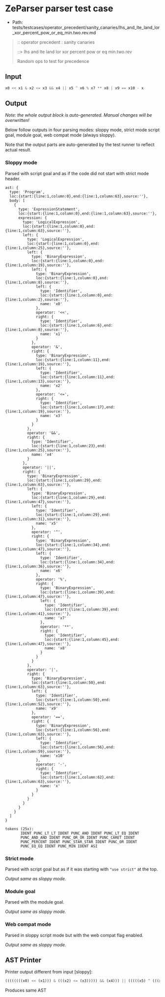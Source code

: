 # ZeParser parser test case

- Path: tests/testcases/operator_precedent/sanity_canaries/lhs_and_lte_land_lor_xor_percent_pow_or_eq_min.two.rev.md

> :: operator precedent : sanity canaries
>
> ::> lhs and lte land lor xor percent pow or eq min.two.rev
>
> Random ops to test for precedence

## Input

`````js
x0 << x1 & x2 <= x3 && x4 || x5 ^ x6 % x7 ** x8 | x9 == x10 - x
`````

## Output

_Note: the whole output block is auto-generated. Manual changes will be overwritten!_

Below follow outputs in four parsing modes: sloppy mode, strict mode script goal, module goal, web compat mode (always sloppy).

Note that the output parts are auto-generated by the test runner to reflect actual result.

### Sloppy mode

Parsed with script goal and as if the code did not start with strict mode header.

`````
ast: {
  type: 'Program',
  loc:{start:{line:1,column:0},end:{line:1,column:63},source:''},
  body: [
    {
      type: 'ExpressionStatement',
      loc:{start:{line:1,column:0},end:{line:1,column:63},source:''},
      expression: {
        type: 'LogicalExpression',
        loc:{start:{line:1,column:0},end:{line:1,column:63},source:''},
        left: {
          type: 'LogicalExpression',
          loc:{start:{line:1,column:0},end:{line:1,column:25},source:''},
          left: {
            type: 'BinaryExpression',
            loc:{start:{line:1,column:0},end:{line:1,column:19},source:''},
            left: {
              type: 'BinaryExpression',
              loc:{start:{line:1,column:0},end:{line:1,column:8},source:''},
              left: {
                type: 'Identifier',
                loc:{start:{line:1,column:0},end:{line:1,column:2},source:''},
                name: 'x0'
              },
              operator: '<<',
              right: {
                type: 'Identifier',
                loc:{start:{line:1,column:6},end:{line:1,column:8},source:''},
                name: 'x1'
              }
            },
            operator: '&',
            right: {
              type: 'BinaryExpression',
              loc:{start:{line:1,column:11},end:{line:1,column:19},source:''},
              left: {
                type: 'Identifier',
                loc:{start:{line:1,column:11},end:{line:1,column:13},source:''},
                name: 'x2'
              },
              operator: '<=',
              right: {
                type: 'Identifier',
                loc:{start:{line:1,column:17},end:{line:1,column:19},source:''},
                name: 'x3'
              }
            }
          },
          operator: '&&',
          right: {
            type: 'Identifier',
            loc:{start:{line:1,column:23},end:{line:1,column:25},source:''},
            name: 'x4'
          }
        },
        operator: '||',
        right: {
          type: 'BinaryExpression',
          loc:{start:{line:1,column:29},end:{line:1,column:63},source:''},
          left: {
            type: 'BinaryExpression',
            loc:{start:{line:1,column:29},end:{line:1,column:47},source:''},
            left: {
              type: 'Identifier',
              loc:{start:{line:1,column:29},end:{line:1,column:31},source:''},
              name: 'x5'
            },
            operator: '^',
            right: {
              type: 'BinaryExpression',
              loc:{start:{line:1,column:34},end:{line:1,column:47},source:''},
              left: {
                type: 'Identifier',
                loc:{start:{line:1,column:34},end:{line:1,column:36},source:''},
                name: 'x6'
              },
              operator: '%',
              right: {
                type: 'BinaryExpression',
                loc:{start:{line:1,column:39},end:{line:1,column:47},source:''},
                left: {
                  type: 'Identifier',
                  loc:{start:{line:1,column:39},end:{line:1,column:41},source:''},
                  name: 'x7'
                },
                operator: '**',
                right: {
                  type: 'Identifier',
                  loc:{start:{line:1,column:45},end:{line:1,column:47},source:''},
                  name: 'x8'
                }
              }
            }
          },
          operator: '|',
          right: {
            type: 'BinaryExpression',
            loc:{start:{line:1,column:50},end:{line:1,column:63},source:''},
            left: {
              type: 'Identifier',
              loc:{start:{line:1,column:50},end:{line:1,column:52},source:''},
              name: 'x9'
            },
            operator: '==',
            right: {
              type: 'BinaryExpression',
              loc:{start:{line:1,column:56},end:{line:1,column:63},source:''},
              left: {
                type: 'Identifier',
                loc:{start:{line:1,column:56},end:{line:1,column:59},source:''},
                name: 'x10'
              },
              operator: '-',
              right: {
                type: 'Identifier',
                loc:{start:{line:1,column:62},end:{line:1,column:63},source:''},
                name: 'x'
              }
            }
          }
        }
      }
    }
  ]
}

tokens (25x):
       IDENT PUNC_LT_LT IDENT PUNC_AND IDENT PUNC_LT_EQ IDENT
       PUNC_AND_AND IDENT PUNC_OR_OR IDENT PUNC_CARET IDENT
       PUNC_PERCENT IDENT PUNC_STAR_STAR IDENT PUNC_OR IDENT
       PUNC_EQ_EQ IDENT PUNC_MIN IDENT ASI
`````

### Strict mode

Parsed with script goal but as if it was starting with `"use strict"` at the top.

_Output same as sloppy mode._

### Module goal

Parsed with the module goal.

_Output same as sloppy mode._

### Web compat mode

Parsed in sloppy script mode but with the web compat flag enabled.

_Output same as sloppy mode._

## AST Printer

Printer output different from input [sloppy]:

````js
((((((((x0) << (x1))) & (((x2) <= (x3))))) && (x4))) || (((((x5) ^ (((x6) % (((x7) ** (x8))))))) | (((x9) == (((x10) - (x))))))));
````

Produces same AST
